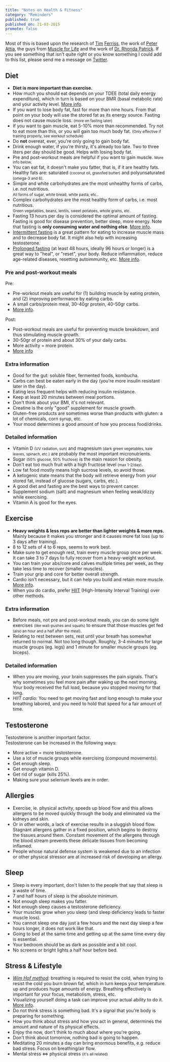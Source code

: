 ```yaml
---
title: "Notes on Health & Fitness"
category: "Reminders"
published: true
published_on: 21-03-2015
promote: false
---
```


Most of this is based upon the research of [Tim](http://fourhourbody.com/) [Ferriss](http://fourhourchef.com/), the work of [Peter Attia](http://eatingacademy.com/), the guys from [Muscle for Life](http://www.muscleforlife.com/) and the work of [Dr. Rhonda Patrick](http://www.foundmyfitness.com/). If you see something that isn't quite right or you know something I could add to this list, please send me a message on [Twitter](https://twitter.com/icidasset).




## Diet

- __Diet is more important than exercise.__
- How much you should eat depends on your TDEE (total daily energy expenditure),
  which in turn is based on your BMR (basal metabolic rate) and your activity level.
  [More info](http://www.muscleforlife.com/healthy-meal-planning-tips/).
- If you want to lose body fat, fast for more than nine hours.
  From that point on your body will use the stored fat
  as its energy source. Fasting does not cause muscle loss.
  <small>(more on fasting later)</small>
- If you want to gain muscle, eat 5-10% more than recommended.
  Try not to eat more than this, or you will gain too much body fat.
  <small>(Only effective if training properly, see workout schedule)</small>
- Do __not__ overeat, ever, you're only going to gain body fat.
- Drink enough water, if you're thirsty, it's already too late.
  Two to three liters per day should be good.
  Helps with losing body fat.
- Pre and post-workout meals are helpful if you want to gain muscle.
  <small>More info below.</small>
- You can eat fat, it doesn't make you fatter,
  that is, if it are healthy fats.
  Healthy fats are:
  saturated <small>(coconut oil, grassfed butter)</small> and
  polyunsaturated <small>(omega-3 and 6)</small>.
- Simple and white carbohydrates are the most unhealthy forms of carbs,
  i.e. not nutritious.  
  <small>All forms of sugar, white bread, white pasta, etc.</small>.
- Complex carbohydrates are the most healthy form of carbs,
  i.e. most nutritious.  
  <small>Green vegetables, beans, lentils, sweet potatoes, whole grains, etc.</small>
- Fasting 13 hours per day is considered the optimal amount of fasting.
  Fasting is good for disease prevention, better sleep, more energy.
  Note that fasting is __only consuming water and nothing else__. [More info](https://www.amazon.com/Complete-Guide-Fasting-Intermittent-Alternate-Day/dp/1628600012/ref=asap_bc?ie=UTF8).
- [Intermittent fasting](http://jamesclear.com/the-beginners-guide-to-intermittent-fasting)
  is a great pattern for eating
  to increase muscle mass and to decrease body fat.
  It might also help with increasing testosterone.
- [Prolonged fasting](https://www.foundmyfitness.com/episodes/valter-longo-2) (at least 48 hours, ideally 96 hours or longer) is a great way to "heal", or "reset", your body.
  Reduce inflammation, reduce age-related diseases, resetting autoimmunity, etc.
  [More info](https://prolonfmd.com/fasting-mimicking-diet/).


### Pre and post-workout meals

Pre:

- Pre-workout meals are useful for
  (1) building muscle by eating protein,
  and (2) improving performance by eating carbs.
- A small carbs/protein meal, 30-40gr protein, 40-50gr carbs.
- [More info](http://www.muscleforlife.com/pre-workout-nutrition/).

Post:

- Post-workout meals are useful for
  preventing muscle breakdown, and thus stimulating
  muscle growth.
- 30-50gr of protein and about 30% of your daily carbs.
- More activity = more protein.
- [More info](http://www.muscleforlife.com/guide-to-post-workout-nutrition/)


### Extra information

- Good for the gut: soluble fiber, fermented foods, kombucha.
- Carbs can best be eaten early in the day (you're more insulin resistant later in the day).
- Eating less frequent helps with reducing insulin resistance.
- Keep at least 20 minutes between meal portions.
- Don't think about your BMI, it's not relevant.
- Creatine is the only "good" supplement for muscle growth.
- Gluten-free products are sometimes worse than products with gluten:
  a lot of chemicals, corn syrup, etc.
- Your mood determines a good amount of how you process food/drinks.


### Detailed information

- Vitamin D <small>(UV radiation, sun)</small> and magnesium <small>(dark green vegetables,
  kale leaves, spinach, etc.)</small> are probably the most important micronutrients.
- Sugar <small>(50% glucose, 50% fructose)</small> is the main reason for obesity.
- Don't eat too much fruit with a high fructose level <small>(max 1-2/day)</small>.
- Low fat food mostly means high sucrose levels, so avoid those.
- A ketogenic state means that the body will retrieve energy from your stored fat,
  instead of glucose (sugars, carbs, etc.).
- A good diet and fasting are the best ways to prevent cancer.
- Supplement sodium (salt) and magnesium when feeling weak/dizzy while exercising.
- Vitamin A is good for the eyes.




## Exercise

- __Heavy weights & less reps are better than lighter weights & more reps.__
  Mainly because it makes you stronger and it causes more fat loss
  (up to 3 days after training).
- 8 to 12 sets of 4 to 6 reps, seems to work best.
- Make sure to get enough rest, train every muscle group once per week.
  It can take 3 to 7 days to fully recover from a heavy-weight workout.
- You can train your abs/core and calves multiple times per week,
  as they take less time to recover (smaller muscles).
- Train your grip and core for better overall strength.
- Cardio isn't necessary, but it can help you build and retain more muscle.
  [More info](http://www.muscleforlife.com/cardio-and-muscle-growth-friends-or-foes/).
- When you do cardio, prefer
  [HIIT](http://www.muscleforlife.com/high-intensity-interval-training-and-weight-loss/)
  (High-Intensity Interval Training) over other methods.


### Extra information

- Before meals, not pre and post-workout meals,
  you can do some light exercises <small>(like wall-pushes and squats)</small>
  to ensure that those muscles get fed
  <small>(also an hour and a half after the meal)</small>.
- Relating to rest between sets, rest until your breath has somewhat
  returned to normal. Not too long though. Roughly, 3-4 minutes for
  large muscle groups (eg. legs) and 1 minute for smaller muscle groups
  (eg. biceps).


### Detailed information

- When you are moving, your brain suppresses the pain signals.
  That's why sometimes you feel more pain after waking up the next morning.
  Your body received the full load, because you stopped moving for that long.
- *HIIT cardio:* You need to get moving fast and long enough to make your breathing labored,
  and you need to hold that speed for a fair amount of time.




## Testosterone

Testosterone is another important factor.  
Testosterone can be increased in the following ways:

- More active = more testosterone.
- Use a lot of muscle groups while exercising (compound movements).
- Get enough sleep.
- Get enough vitamin D.
- Get rid of sugar (kills 25%).
- Making sure your selenium levels are in order.




## Allergies

- Exercise, ie. physical activity, speeds up blood flow and
  this allows allergens to be moved quickly through the body
  and eliminated via the kidneys and skin.
- Or in other words, a lack of exercise results in a sluggish blood flow.
  Stagnant allergens gather in a fixed position, which begins to destroy
  the tissues around them. Constant movement of the allergens through
  the blood stream prevents these delicate tissues from becoming inflamed.
- People whose natural defense system is weakened due to an infection
  or other physical stressor are at increased risk of developing an allergy.




## Sleep

- Sleep is every important, don't listen to the people
  that say that sleep is a waste of time.
- 7 and half hours of sleep is the absolute minimum.
- Not enough sleep makes you fatter.
- Not enough sleep causes a testosterone deficiency.
- Your muscles grow when you sleep
  (and sleep deficiency leads to faster muscle loss).
- You cannot sleep one day just a few hours and the next day sleep
  a few hours longer, it does not work like that.
- Going to bed at the same time and getting up
  at the same time every day is essential.
- Your bedroom should be as dark as possible and a bit cool.
- No screens or bright lights a half hour before bed.




## Stress & Lifestyle

- _[Wim Hof method](https://www.wimhofmethod.com/):_
  breathing is required to resist the cold,
  when trying to resist the cold you burn brown fat,
  which in turn keeps your temperature up and produces huge amounts of energy.
  Breathing effectively is important for your focus, metabolism, stress, etc.
- Visualizing yourself doing a task can improve your actual ability to do it.
  [More info](http://www.muscleforlife.com/how-to-get-stronger/).
- Do not think stress is something bad.
  It's a signal that you're body is preparing for something.
- How you think about stress and how you act in general,
  determines the amount and nature of its physical effects.
- Enjoy the now, don't think to much about where you're going.
- Don't think about tomorrow, nothing bad is going to happen.
- Meditating 20 minutes a day can bring enormous benefits, e.g. reduce bad stress.
  Focus on breathing/air flow.
- Mental stress <=> physical stress <small>(it's all related)</small>
